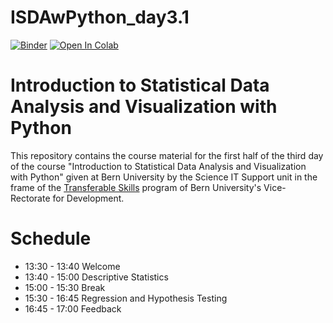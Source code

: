# ISDAwPython_day3.1

[![Binder](https://mybinder.org/badge_logo.svg)](https://mybinder.org/v2/gh/sigvehaug/ISDAwPython_day3.1/master?urlpath=lab)
[![Open In Colab](https://colab.research.google.com/assets/colab-badge.svg)](https://colab.research.google.com/github/sigvehaug/ISDAwPython_day3.1/blob/master)

# Introduction to Statistical Data Analysis and Visualization with Python

This repository contains the course material for the first half of the third day of the course "Introduction to Statistical Data Analysis and Visualization with Python" given at Bern University by the Science IT Support unit in the frame of the [Transferable Skills](https://www.unibe.ch/forschung/nachwuchsfoerderung/ts/ts/ressource_veranstaltungen/fs21/python_fs21/python_fs21/index_ger.html#pane1014835) program of Bern University's Vice-Rectorate for Development.

# Schedule

- 13:30 - 13:40 Welcome
- 13:40 - 15:00 Descriptive Statistics 
- 15:00 - 15:30 Break
- 15:30 - 16:45 Regression and Hypothesis Testing
- 16:45 - 17:00 Feedback
